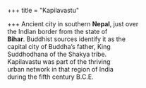 +++
title = "Kapilavastu"

+++
Ancient city in southern **Nepal**, just over  
the Indian border from the state of  
**Bihar**. Buddhist sources identify it as the  
capital city of Buddha’s father, King  
Suddhodhana of the Shakya tribe.  
Kapilavastu was part of the thriving  
urban network in that region of India  
during the fifth century B.C.E.